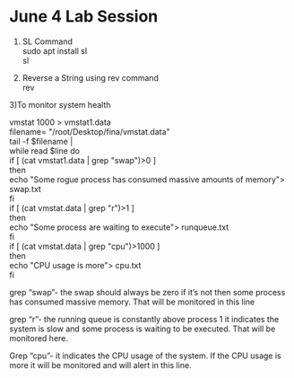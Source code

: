 # June 4 Lab Session 
1) SL Command<br />
sudo apt install sl<br />
sl<br />

2) Reverse a String using rev command<br />
rev

3)To monitor system health<br />

vmstat 1000 > vmstat1.data<br />
filename= "/root/Desktop/fina/vmstat.data"<br />
tail -f $filename |<br />
while read $line do<br />
if [ (cat vmstat1.data | grep "swap")>0 ]<br />
then<br />
echo "Some rogue process has consumed massive amounts of memory"> swap.txt<br />
fi<br />
if [ (cat vmstat.data | grep "r")>1 ]<br />
then<br />
echo "Some process are waiting to execute"> runqueue.txt<br />
fi<br />
if [ (cat vmstat.data | grep "cpu")>1000 ]<br />
then<br />
echo "CPU usage is more"> cpu.txt<br />
fi<br />


grep “swap”- the swap should always be zero if it’s not then some process has consumed massive memory. That will be monitored in this line<br />

grep “r”- the running queue is constantly above process 1 it indicates the system is slow and some process is waiting to be executed. That will be monitored here.<br />

Grep “cpu”- it indicates the CPU usage of the system. If the CPU usage is more it will be monitored and will
alert in this line.

